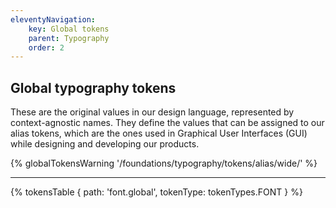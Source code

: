 ```yaml
---
eleventyNavigation:
    key: Global tokens
    parent: Typography
    order: 2
---
```


## Global typography tokens
These are the original values in our design language, represented by context-agnostic names. They define the values that can be assigned to our alias tokens, which are the ones used in Graphical User Interfaces (GUI) while designing and developing our products.

{% globalTokensWarning '/foundations/typography/tokens/alias/wide/' %}

---

{% tokensTable {
    path: 'font.global',
    tokenType: tokenTypes.FONT
} %}
